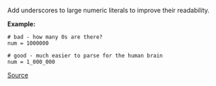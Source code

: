  Add underscores to large numeric literals to improve their readability.

 **Example:**

 ```
# bad - how many 0s are there?
num = 1000000

# good - much easier to parse for the human brain
num = 1_000_000
 ```

[Source](http://www.rubydoc.info/gems/rubocop/RuboCop/Cop/Style/NumericLiterals)